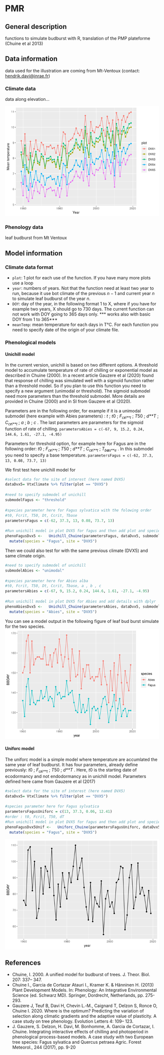 PMR
================

General description
-------------------

functions to simulate budburst with R, translation of the PMP plateforme
(Chuine et al 2013)

Data information
----------------

data used for the illustration are coming from Mt-Ventoux (contact:
<a href="mailto:hendrik.davi@inrae.fr" class="email">hendrik.davi@inrae.fr</a>)

### Climate data

data along elevation…

![](README_files/figure-gfm/data%20climate%20presentation-1.png)<!-- -->

### Phenology data

leaf budburst from Mt Ventoux

Model information
-----------------

### Climate data format

-   `plot`: 1 plot for each use of the function. If you have many more
    plots use a loop
-   `year`: numbers of years. Not that the function need at least two
    year to run, because it use bot climate of the previous *n* − 1 and
    current year *n* to simulate leaf budburst of the year *n*.
-   `DOY`: day of the year, in the following format 1 to X, where if you
    have for example two years, X should go to 730 days. The current
    function can not work with DOY going to 365 days only. \*\*\* works
    also with basic DOY from 1 to 365\*\*\*
-   `meanTemp`: mean temperature for each days in T°C. For each function
    you need to specify date of the origin of your climate file.

### Phenological models

#### Unichill model

In the current version, unichill is based on two different options. A
threshold model to accumulate temperature of rate of chilling or
exponential model as described in Chuine (2000). In a recent article
Gauzere et al (2020) found that response of chilling was simulated well
with a sigmoïd function rather than a threshold model. So if you plan to
use this function you need to specify a new argument (unimodal or
threshold). The sigmoid submodel need more parameters than the threshold
submodel. More details are provided in Chuine (2000) and in SI from
Gauzere et al (2020).

Parameters are in the following order, for example if it is a unimodal
submodel (here example with Abies parameters) : *t* ; *t*0 ;
*F*<sub>*c**r**i**t*</sub> ; *T*50 ; *d**T* ; *C*<sub>*c**r**i**t*</sub>
; *a* ; *b* ; *c* . The last parameters are parameters for the sigmoid
function of rate of chilling.
`parametersAbies = c(-67, 9, 15.2, 0.24, 144.6, 1.61, -27.1, -4.95)`

Parameters for threshold option, for example here for Fagus are in the
following order: *t*0 ; *F*<sub>*c**r**i**t*</sub> ; *T*50 ; *d**T* ;
*C*<sub>*c**r**i**t*</sub> ; *T*<sub>*b**a**s**e*</sub> . In this
submodel you need to specify a base temperature.
`parametersFagus = c(-62, 37.3, 13, 0.08, 73.7, 13)`

We first test here unichill model for

``` r
#select data for the site of interest (here named DVX5)
dataDvx5= VtxClimate %>% filter(plot == "DVX5")

#need to specify submodel of unichill 
submodelFagus <- "threshold"

#species parameter here for Fagus sylvatica with the folowing order
#t0, Fcrit, T50, Dt, Ccrit, Tbase
parametersFagus = c(-62, 37.3, 13, 0.08, 73.7, 13)

#Run unichill model in plot DVX5 for fagus and then add plot and species name 
phenoFagusDvx5 <-   Unichill_Chuine(parametersFagus, dataDvx5, submodelFagus) %>% 
  mutate(species = "Fagus", site = "DVX5")
```

Then we could also test for with the same previous climate (DVX5) and
same climate origin.

``` r
#need to specify submodel of unichill
submodelAbies <- "unimodal"

#species parameter here for Abies alba
#t0, Fcrit, T50, Dt, Ccrit, Tbase, a , b , c
parametersAbies = c(-67, 9, 15.2, 0.24, 144.6, 1.61, -27.1, -4.95)

#Run unichill model in plot DVX5 for Abies and add details with dplyr
phenoAbiesDvx5 <-   Unichill_Chuine(parametersAbies, dataDvx5, submodelAbies) %>% 
  mutate(species = "Abies", site = "DVX5")
```

You can see a model output in the following figure of leaf bud burst
simulate for the two species.
![](README_files/figure-gfm/sim%20unichill-1.png)<!-- -->

#### Uniforc model

The uniforc model is a simple model where temperature are accumlated the
same year of leaf budburst. It has four parameters, already define
previously: *t*0 ; *F*<sub>*c**r**i**t*</sub> ; *T*50 ; *d**T* . Here,
*t*0 is the starting date of ecodormancy and not endodormancy as in
unichill model. Parameters defined here came from Gauzere et al (2017)

``` r
#select data for the site of interest (here named DVX5)
dataDvx5= VtxClimate %>% filter(plot == "DVX5")

#species parameter here for Fagus sylvatica
parametersFagusUniforc = c(13, 37.3, 0.06, 12.41)
#order : t0, Fcrit, T50, dT
#Run unichill model in plot DVX5 for fagus and then add plot and species name 
phenoFagusDvx5Unif <-   Uniforc_Chuine(parametersFagusUniforc, dataDvx5) %>% 
  mutate(species = "Fagus", site = "DVX5")
```

![](README_files/figure-gfm/sim%20uniforc-1.png)<!-- -->

References
----------

-   Chuine, I. 2000. A unified model for budburst of trees. J. Theor.
    Biol. 207: 337– 347.
-   Chuine I., Garcia de Cortazar Atauri I., Kramer K. & Hänninen H.
    (2013) Plant Development Models. In: Phenology: An Integrative
    Environmental Science (ed. Schwarz MD). Springer, Dordrecht,
    Netherlands, pp. 275-293.
-   Gauzere J, Teuf B, Davi H, Chevin L.‐M., Caignard T, Delzon S, Ronce
    O, Chuine I. 2020. Where is the optimum? Predicting the variation of
    selection along climatic gradients and the adaptive value of
    plasticity. A case study on tree phenology. Evolution Letters 4:
    109– 123.
-   J. Gauzere, S. Delzon, H. Davi, M. Bonhomme, A. Garcia de
    Cortazar, I. Chuine. Integrating interactive effects of chilling and
    photoperiod in phenological process-based models. A case study with
    two European tree species: Fagus sylvatica and Quercus petraea
    Agric. Forest Meteorol., 244 (2017), pp. 9-20
